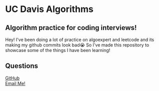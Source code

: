 # UC Davis Algorithms

## Algorithm practice for coding interviews!
Hey! I've been doing a lot of practice on algoexpert and leetcode and its making my github commits look bad😭 So I've made this repository to showcase some of the things I have been learning!


## Questions
[GitHub](https://github.com/RiderCogswell)  
[Email Me!](mailto:ridercogswell@gmail.com)
